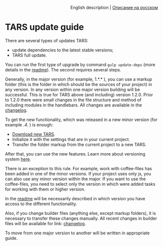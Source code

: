 <p align="right">
English description | <a href="../ru/update-guide.md">Описание на русском</a>
</p>

# TARS update guide 

There are several types of updates TARS:

* update dependencies to the latest stable versions;
* TARS full update.

You can run the first type of upgrade by command `gulp update-deps` (more details in the [readme](../README.md#basic-commands)). The second requires several steps. 

Generally, in the major version (for example, 1.\*.\*  ), you can use a markup folder (this is the folder in which should be the sources of your project) in any version. In any version within one major version building will be successful. This is true for TARS above (and including) version 1.2.0. Prior to 1.2.0 there were small changes in the file structure and method of including modules in the handlebars. All changes are available in the [changelog](changelog.md).

To get the new functionality, which was released in a new minor version (for example *.4.* ) is enough:

* [Download new TARS](https://github.com/2gis/tars/archive/master.zip).
* Initialize it with the settings that are in your current project.
* Transfer the folder markup from the current project to a new TARS.

After that, you can use the new features. Learn more about versioning system [here](http://semver.org/).

There is an exception to this rule. For example, work with coffee-files has been added in one of the minor versions. If your project uses only js, you can also use any minor version within the major. If you want to use the coffee-files, you need to select only the version in which were added tasks for working with them or higher version.

In the [readme](../README.md) will be necessarily described in which version you have access to the different functionality.

Also, if you change builder files (anything else, except markup folders), it is necessary to transfer these changes manually. All recent changes in builder files will be available for link: [changelog](changelog.md).

To move from one major version to another will be written in appropriate guide.

